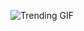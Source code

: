 ![Trending GIF](https://media0.giphy.com/media/v1.Y2lkPThiYjIxNzcycnI0dXkxNWRhbHhpM2syM2x3cjJhYm00anAzYXdmOTNjZjVneTZhbyZlcD12MV9naWZzX3NlYXJjaCZjdD1n/rplvK3z0IzLqBxVJWk/giphy.gif)
